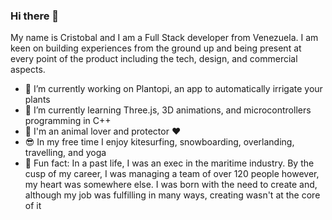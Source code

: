 ### Hi there 👋
My name is Cristobal and I am a Full Stack developer from Venezuela. I am keen on building experiences from the ground up and being present at every point of the product including the tech, design, and commercial aspects.

- 🚀 I’m currently working on Plantopi, an app to automatically irrigate your plants
- 🌱 I’m currently learning Three.js, 3D animations, and microcontrollers programming in C++
- 🐶 I'm an animal lover and protector ♥️
- 😎 In my free time I enjoy kitesurfing, snowboarding, overlanding, travelling, and yoga
- 🧐 Fun fact: In a past life, I was an exec in the maritime industry. By the cusp of my career, I was managing a team of over 120 people however, my heart was somewhere else. I was born with the need to create and, although my job was fulfilling in many ways, creating wasn't at the core of it
